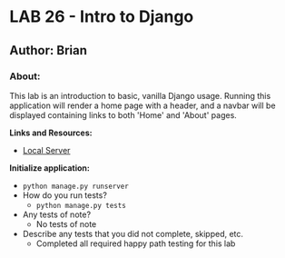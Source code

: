 # LAB 26 - Intro to Django

## Author: Brian 
### About:
This lab is an introduction to basic, vanilla Django usage. Running this application will render a home page with a header, and a navbar will be displayed containing links to both 'Home' and 'About' pages.

**Links and Resources:**

- [Local Server ](https://127.0.0.1:8000)

**Initialize application:**
- `python manage.py runserver`
- How do you run tests?
  - `python manage.py tests`
- Any tests of note?
  - No tests of note
- Describe any tests that you did not complete, skipped, etc.
  - Completed all required happy path testing for this lab



